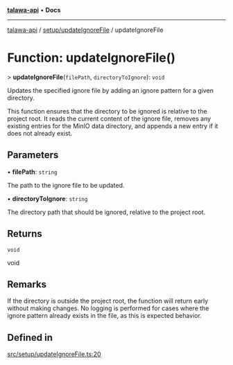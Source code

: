 [**talawa-api**](../../../README.md) • **Docs**

***

[talawa-api](../../../modules.md) / [setup/updateIgnoreFile](../README.md) / updateIgnoreFile

# Function: updateIgnoreFile()

\> **updateIgnoreFile**(`filePath`, `directoryToIgnore`): `void`

Updates the specified ignore file by adding an ignore pattern for a given directory.

This function ensures that the directory to be ignored is relative to the project root.
It reads the current content of the ignore file, removes any existing entries for the MinIO data directory,
and appends a new entry if it does not already exist.

## Parameters

• **filePath**: `string`

The path to the ignore file to be updated.

• **directoryToIgnore**: `string`

The directory path that should be ignored, relative to the project root.

## Returns

`void`

void

## Remarks

If the directory is outside the project root, the function will return early without making changes.
No logging is performed for cases where the ignore pattern already exists in the file, as this is expected behavior.

## Defined in

[src/setup/updateIgnoreFile.ts:20](https://github.com/PalisadoesFoundation/talawa-api/blob/92443bb6a5ff3ed66457149a509401986a82e570/src/setup/updateIgnoreFile.ts#L20)
